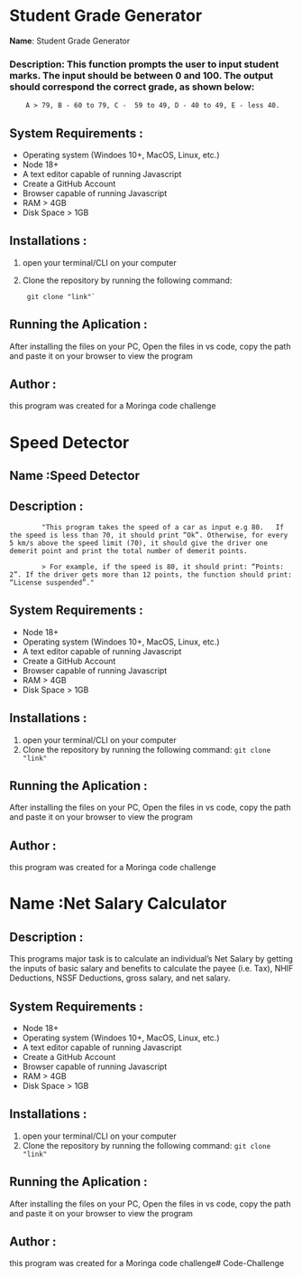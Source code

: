 # **Student Grade Generator**

 **Name**:  Student Grade Generator



### Description: This function prompts the user to input student marks. The input should be between 0 and 100. The output should correspond the correct grade, as shown below: 

        A > 79, B - 60 to 79, C -  59 to 49, D - 40 to 49, E - less 40.


## System Requirements :
  - Operating system (Windoes 10+, MacOS, Linux, etc.)
  - Node 18+
  - A text editor capable of running Javascript
  - Create a GitHub  Account   
  - Browser capable of running Javascript  
  - RAM > 4GB 
  - Disk Space > 1GB          


## Installations :
 1. open your terminal/CLI on your computer
 2. Clone the repository by running the following command:
     
         git clone "link"`

                  


## Running the Aplication :
 After installing the files on your PC, Open the files in vs code, copy the path and paste it on your browser to view the program

## Author :
this program was created for a Moringa code challenge




# **Speed Detector**

## Name :**Speed Detector**



## Description :    
            "This program takes the speed of a car as input e.g 80.   If the speed is less than 70, it should print “Ok”. Otherwise, for every 5 km/s above the speed limit (70), it should give the driver one demerit point and print the total number of demerit points.

            > For example, if the speed is 80, it should print: “Points: 2”. If the driver gets more than 12 points, the function should print: “License suspended”."


## System Requirements :
  - Node 18+
  - Operating system (Windoes 10+, MacOS, Linux, etc.)
  - A text editor capable of running Javascript
  - Create a GitHub  Account   
  - Browser capable of running Javascript  
  - RAM > 4GB 
  - Disk Space > 1GB                 


  ## Installations :
 1. open your terminal/CLI on your computer
 2. Clone the repository by running the following command:
   `git clone "link"`
                  


## Running the Aplication :
 After installing the files on your PC, Open the files in vs code, copy the path and paste it on your browser to view the program

## Author :
this program was created for a Moringa code challenge





# Name :**Net Salary Calculator**



## **Description** :    
This programs major task is to calculate an individual’s Net Salary by 
getting the inputs of basic salary and benefits to calculate the payee 
(i.e. Tax), NHIF Deductions, NSSF Deductions, gross salary, and net salary. 

                
## **System Requirements** :
  - Node 18+
  - Operating system (Windoes 10+, MacOS, Linux, etc.)
  - A text editor capable of running Javascript
  - Create a GitHub  Account   
  - Browser capable of running Javascript  
  - RAM > 4GB 
  - Disk Space > 1GB     


## **Installations** :
 1. open your terminal/CLI on your computer
 2. Clone the repository by running the following command:
   `git clone "link"`


## **Running the Aplication** :
 After installing the files on your PC, Open the files in vs code, copy the path and paste it on your browser to view the program



## **Author** :
this program was created for a Moringa code challenge# Code-Challenge
